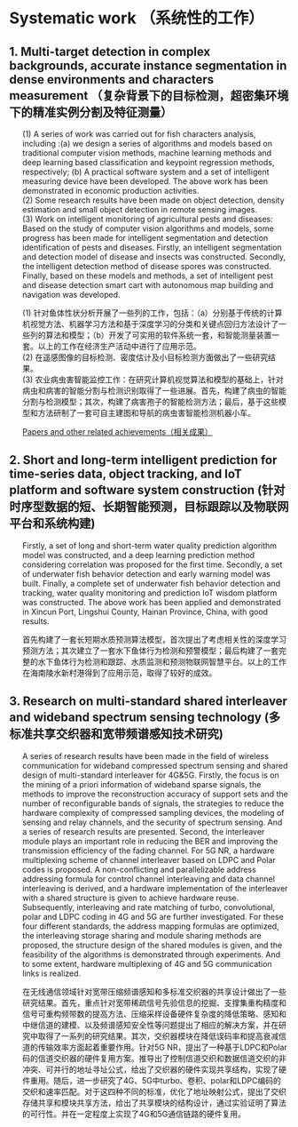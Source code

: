 ---
---
# Systematic work （系统性的工作）

## 1. Multi-target detection in complex backgrounds, accurate instance segmentation in dense environments and characters measurement （复杂背景下的目标检测，超密集环境下的精准实例分割及特征测量）
<ol>
<p style="margin-top: 8px;">
(1) A series of work was carried out for fish characters analysis, including :(a) we design a series of algorithms and models based on traditional computer vision methods, machine learning methods and deep learning based classification and keypoint regression methods, respectively; (b) A practical software system and a set of intelligent measuring device have been developed. The above work has been demonstrated in economic production activities.<br>
(2) Some research results have been made on object detection, density estimation and small object detection in remote sensing images.<br>
(3) Work on intelligent monitoring of agricultural pests and diseases: Based on the study of computer vision algorithms and models, some progress has been made for intelligent segmentation and detection identification of pests and diseases. Firstly, an intelligent segmentation and detection model of disease and insects was constructed. Secondly, the intelligent detection method of disease spores was constructed. Finally, based on these models and methods, a set of intelligent pest and disease detection smart cart with autonomous map building and navigation was developed.<br>
</p>
<p style="margin-top: 8px;">
(1) 针对鱼体性状分析开展了一些列的工作，包括：（a）分别基于传统的计算机视觉方法、机器学习方法和基于深度学习的分类和关键点回归方法设计了一些列的算法和模型；（b）开发了可实用的软件系统一套，和智能测量装置一套。以上的工作在经济生产活动中进行了应用示范。<br>
(2) 在遥感图像的目标检测、密度估计及小目标检测方面做出了一些研究结果。<br>
(3) 农业病虫害智能监控工作：在研究计算机视觉算法和模型的基础上，针对病虫和病害的智能分割与检测识别取得了一些进展。首先，构建了病虫的智能分割与检测模型；其次，构建了病害孢子的智能检测方法；最后，基于这些模型和方法研制了一套可自主建图和导航的病虫害智能检测机器小车。<br>
</p>
<a href="https://huzhuhua.github.io/Publications#03">Papers and other related achievements（相关成果）</a>
</ol>

## 2. Short and long-term intelligent prediction for time-series data, object tracking, and IoT platform and software system construction (针对时序型数据的短、长期智能预测，目标跟踪以及物联网平台和系统构建)
<ol>
<p style="margin-top: 8px;">
Firstly, a set of long and short-term water quality prediction algorithm model was constructed, and a deep learning prediction method considering correlation was proposed for the first time. Secondly, a set of underwater fish behavior detection and early warning model was built. Finally, a complete set of underwater fish behavior detection and tracking, water quality monitoring and prediction IoT wisdom platform was constructed. The above work has been applied and demonstrated in Xincun Port, Lingshui County, Hainan Province, China, with good results.<br>
</p>
<p style="margin-top: 8px;">
首先构建了一套长短期水质预测算法模型，首次提出了考虑相关性的深度学习预测方法；其次建立了一套水下鱼体行为检测和预警模型；最后构建了一套完整的水下鱼体行为检测和跟踪、水质监测和预测物联网智慧平台。以上的工作在海南陵水新村港得到了应用示范，取得了较好的成效。<br>
</p>
</ol>

## 3. Research on multi-standard shared interleaver and wideband spectrum sensing technology (多标准共享交织器和宽带频谱感知技术研究)
<ol>
<p style="margin-top: 8px;">
A series of research results have been made in the field of wireless communication for wideband compressed spectrum sensing and shared design of multi-standard interleaver for 4G&5G. Firstly, the focus is on the mining of a priori information of wideband sparse signals, the methods to improve the reconstruction accuracy of support sets and the number of reconfigurable bands of signals, the strategies to reduce the hardware complexity of compressed sampling devices, the modeling of sensing and relay channels, and the security of spectrum sensing. And a series of research results are presented. Second, the interleaver module plays an important role in reducing the BER and improving the transmission efficiency of the fading channel. For 5G NR, a hardware multiplexing scheme of channel interleaver based on LDPC and Polar codes is proposed. A non-conflicting and parallelizable address addressing formula for control channel interleaving and data channel interleaving is derived, and a hardware implementation of the interleaver with a shared structure is given to achieve hardware reuse. Subsequently, interleaving and rate matching of turbo, convolutional, polar and LDPC coding in 4G and 5G are further investigated. For these four different standards, the address mapping formulas are optimized, the interleaving storage sharing and module sharing methods are proposed, the structure design of the shared modules is given, and the feasibility of the algorithms is demonstrated through experiments. And to some extent, hardware multiplexing of 4G and 5G communication links is realized.<br>
</p>
<p style="margin-top: 8px;">
在无线通信领域针对宽带压缩频谱感知和多标准交织器的共享设计做出了一些研究结果。首先，重点针对宽带稀疏信号先验信息的挖掘、支撑集重构精度和信号可重构频带数的提高方法、压缩采样设备硬件复杂度的降低策略、感知和中继信道的建模、以及频谱感知安全性等问题提出了相应的解决方案，并在研究中取得了一系列的研究结果。其次，交织器模块在降低误码率和提高衰减信道的传输效率方面起着重要作用。针对5G NR，提出了一种基于LDPC和Polar码的信道交织器的硬件复用方案。推导出了控制信道交织和数据信道交织的非冲突、可并行的地址寻址公式，给出了交织器的硬件实现共享结构，实现了硬件重用。随后，进一步研究了4G、5G中turbo、卷积、polar和LDPC编码的交织和速率匹配。对于这四种不同的标准，优化了地址映射公式，提出了交织存储共享和模块共享方法，给出了共享模块的结构设计，通过实验证明了算法的可行性。并在一定程度上实现了4G和5G通信链路的硬件复用。<br>
</p>
</ol>

<!--
<p style="margin-top: 8px;"><li><b>Xinwang Liu</b>: <i><u>SimpleMKKM: Simple Multiple Kernel K-means (Submitted to IEEE TPAMI).</u></i> <a href = "https://github.com/xinwangliu/xinwangliu.github.io/blob/master/groupmember/TPAMI_SimpleMKKM.pdf">[PDF]</a> <a href = "https://github.com/xinwangliu/SimpleMKKMcodes">[Code]</a> <a href = "https://github.com/xinwangliu/xinwangliu.github.io/blob/master/groupmember/Appendix_SimpleMKKM.pdf">[Supplement]</a></li></p>
-->
